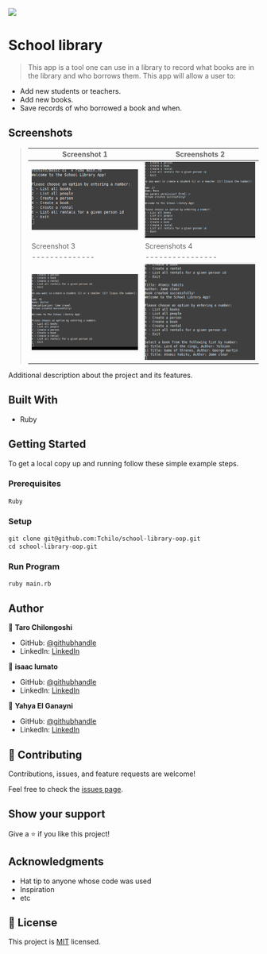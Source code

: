 ![](https://img.shields.io/badge/Microverse-blueviolet)

# School library

> This app is a tool one can use in a library to record what books are in the library and who borrows them. This app will allow a user to:

- Add new students or teachers.
- Add new books.
- Save records of who borrowed a book and when.

## Screenshots

> |Screenshot 1|Screenshots 2|
> |--------------|----------------|
> |![](./img/app1.png)|![](./img/app2.png)|!
> |Screenshot 3|Screenshots 4|
> |--------------|----------------|
> |![](./img/app3.png)|![](./img/app4.png)|!


Additional description about the project and its features.

## Built With

- Ruby




## Getting Started


To get a local copy up and running follow these simple example steps.

### Prerequisites
```
Ruby
```

### Setup
```
git clone git@github.com:Tchilo/school-library-oop.git
cd school-library-oop.git
```

### Run Program
```
ruby main.rb
```


## Author

👤 **Taro Chilongoshi**

- GitHub: [@githubhandle](https://github.com/Tchilo)
- LinkedIn: [LinkedIn](https://linkedin.com/in/TaroChilongoshi)

👤 **isaac lumato**

- GitHub: [@githubhandle](https://github.com/isaka-lumato)
- LinkedIn: [LinkedIn](https://linkedin.com/in/lumato_isaac)

👤 **Yahya El Ganayni**

- GitHub: [@githubhandle](https://github.com/yahyaelganyni1)
- LinkedIn: [LinkedIn](https://www.linkedin.com/in/yahya-el-ganayni-a456115b/)



## 🤝 Contributing

Contributions, issues, and feature requests are welcome!

Feel free to check the [issues page](../../issues/).

## Show your support

Give a ⭐️ if you like this project!

## Acknowledgments

- Hat tip to anyone whose code was used
- Inspiration
- etc

## 📝 License

This project is [MIT](./MIT.md) licensed.
